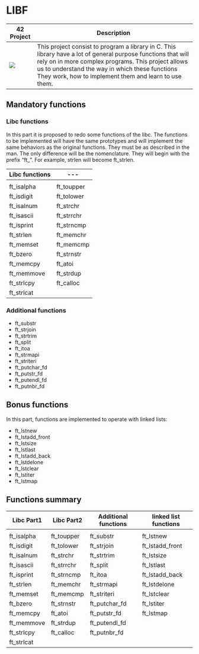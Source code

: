 
# LIBF
| 42 Project| Description |
| ----------- | ----------- |
| <a href=""> <img src="https://github.com/0bvim/42-project-badges/blob/main/badges/libftm.png?raw=true" /></a> | This project consist to program a library in C. This library have a lot of general purpose functions that will rely on in more complex programs. This project allows us to understand the way in which these functions They work, how to implement them and learn to use them.|

## Mandatory functions
### Libc functions
In this part it is proposed to redo some functions of the libc. The functions to be implemented will have the same prototypes and will implement the same behaviors as the original functions. They must be as described in the man. The only difference will be the nomenclature.
They will begin with the prefix “ft_”. For example, strlen will become ft_strlen.

| Libc functions| --- |
| ----------- | ----------- |
|             |             |
| ft_isalpha  | ft_toupper  |
| ft_isdigit  | ft_tolower  |
| ft_isalnum  | ft_strchr   |
| ft_isascii  | ft_strrchr  |
| ft_isprint  | ft_strncmp  |
| ft_strlen   | ft_memchr   |
| ft_memset   | ft_memcmp   |
| ft_bzero    | ft_strnstr  |
| ft_memcpy   | ft_atoi     |
| ft_memmove  | ft_strdup   |
| ft_strlcpy  | ft_calloc   |
| ft_strlcat  |             |

### Additional functions

- ft_substr
- ft_strjoin
- ft_strtrim
- ft_split
- ft_itoa
- ft_strmapi
- ft_striteri
- ft_putchar_fd
- ft_putstr_fd
- ft_putendl_fd
- ft_putnbr_fd

## Bonus functions
In this part, functions are implemented to operate with linked lists:

- ft_lstnew
- ft_lstadd_front
- ft_lstsize
- ft_lstlast
- ft_lstadd_back
- ft_lstdelone
- ft_lstclear
- ft_lstiter
- ft_lstmap

## Functions summary

| Libc Part1| Libc Part2 | Additional functions | linked list functions |
| ----------- | ----------- | -----------    | -----------    |
|             |             |                ||
| ft_isalpha  | ft_toupper  | ft_substr      |ft_lstnew|
| ft_isdigit  | ft_tolower  | ft_strjoin     |ft_lstadd_front|
| ft_isalnum  | ft_strchr   | ft_strtrim     |ft_lstsize|
| ft_isascii  | ft_strrchr  | ft_split       |ft_lstlast|
| ft_isprint  | ft_strncmp  | ft_itoa        |ft_lstadd_back|
| ft_strlen   | ft_memchr   | ft_strmapi     |ft_lstdelone|
| ft_memset   | ft_memcmp   | ft_striteri    |ft_lstclear|
| ft_bzero    | ft_strnstr  | ft_putchar_fd  |ft_lstiter|
| ft_memcpy   | ft_atoi     | ft_putstr_fd   |ft_lstmap|
| ft_memmove  | ft_strdup   | ft_putendl_fd  ||
| ft_strlcpy  | ft_calloc   | ft_putnbr_fd   ||
| ft_strlcat  |             |    ||
